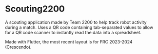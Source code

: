 # Scouting2200

A scouting application made by Team 2200 to help track robot activity during a match. Uses a QR code containing tab-separated values to allow for a QR code scanner to instantly read the data into a spreadsheet.

Made with Flutter, the most recent layout is for FRC 2023-2024 (Crescendo).
